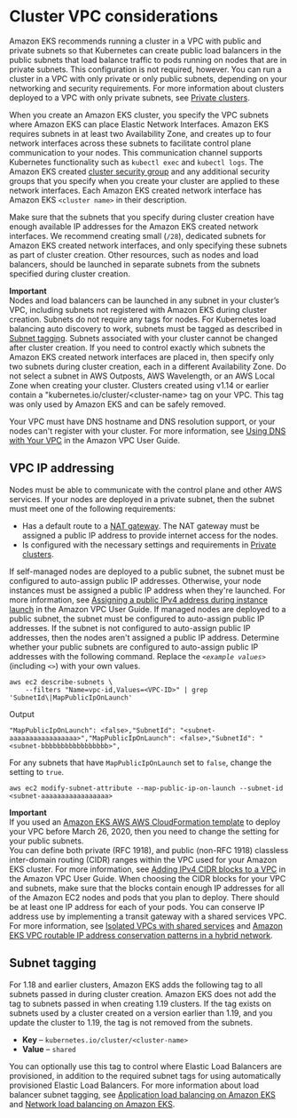 # Cluster VPC considerations<a name="network_reqs"></a>

Amazon EKS recommends running a cluster in a VPC with public and private subnets so that Kubernetes can create public load balancers in the public subnets that load balance traffic to pods running on nodes that are in private subnets\. This configuration is not required, however\. You can run a cluster in a VPC with only private or only public subnets, depending on your networking and security requirements\. For more information about clusters deployed to a VPC with only private subnets, see [Private clusters](private-clusters.md)\. 

When you create an Amazon EKS cluster, you specify the VPC subnets where Amazon EKS can place Elastic Network Interfaces\. Amazon EKS requires subnets in at least two Availability Zone, and creates up to four network interfaces across these subnets to facilitate control plane communication to your nodes\. This communication channel supports Kubernetes functionality such as `kubectl exec` and `kubectl logs`\. The Amazon EKS created [cluster security group](sec-group-reqs.md#cluster-sg) and any additional security groups that you specify when you create your cluster are applied to these network interfaces\. Each Amazon EKS created network interface has Amazon EKS `<cluster name>` in their description\.

Make sure that the subnets that you specify during cluster creation have enough available IP addresses for the Amazon EKS created network interfaces\. We recommend creating small \(`/28`\), dedicated subnets for Amazon EKS created network interfaces, and only specifying these subnets as part of cluster creation\. Other resources, such as nodes and load balancers, should be launched in separate subnets from the subnets specified during cluster creation\.

**Important**  
Nodes and load balancers can be launched in any subnet in your cluster’s VPC, including subnets not registered with Amazon EKS during cluster creation\. Subnets do not require any tags for nodes\. For Kubernetes load balancing auto discovery to work, subnets must be tagged as described in [Subnet tagging](#vpc-subnet-tagging)\. 
Subnets associated with your cluster cannot be changed after cluster creation\. If you need to control exactly which subnets the Amazon EKS created network interfaces are placed in, then specify only two subnets during cluster creation, each in a different Availability Zone\.
Do not select a subnet in AWS Outposts, AWS Wavelength, or an AWS Local Zone when creating your cluster\.
Clusters created using v1\.14 or earlier contain a "kubernetes\.io/cluster/<cluster\-name> tag on your VPC\. This tag was only used by Amazon EKS and can be safely removed\.

Your VPC must have DNS hostname and DNS resolution support, or your nodes can't register with your cluster\. For more information, see [Using DNS with Your VPC](https://docs.aws.amazon.com/vpc/latest/userguide/vpc-dns.html) in the Amazon VPC User Guide\. 

## VPC IP addressing<a name="vpc-cidr"></a>

Nodes must be able to communicate with the control plane and other AWS services\. If your nodes are deployed in a private subnet, then the subnet must meet one of the following requirements: 
+ Has a default route to a [NAT gateway](https://docs.aws.amazon.com/vpc/latest/userguide/vpc-nat-gateway.html)\. The NAT gateway must be assigned a public IP address to provide internet access for the nodes\. 
+ Is configured with the necessary settings and requirements in [Private clusters](private-clusters.md)\.

If self\-managed nodes are deployed to a public subnet, the subnet must be configured to auto\-assign public IP addresses\. Otherwise, your node instances must be assigned a public IP address when they're launched\. For more information, see [Assigning a public IPv4 address during instance launch](https://docs.aws.amazon.com/vpc/latest/userguide/vpc-ip-addressing.html#vpc-public-ip) in the Amazon VPC User Guide\. If managed nodes are deployed to a public subnet, the subnet must be configured to auto\-assign public IP addresses\. If the subnet is not configured to auto\-assign public IP addresses, then the nodes aren't assigned a public IP address\. Determine whether your public subnets are configured to auto\-assign public IP addresses with the following command\. Replace the *`<example values>`* \(including *`<>`*\) with your own values\. 

```
aws ec2 describe-subnets \
    --filters "Name=vpc-id,Values=<VPC-ID>" | grep 'SubnetId\|MapPublicIpOnLaunch'
```

Output

```
"MapPublicIpOnLaunch": <false>,"SubnetId": "<subnet-aaaaaaaaaaaaaaaaa>","MapPublicIpOnLaunch": <false>,"SubnetId": "<subnet-bbbbbbbbbbbbbbbbb>",
```

For any subnets that have `MapPublicIpOnLaunch` set to `false`, change the setting to `true`\.

```
aws ec2 modify-subnet-attribute --map-public-ip-on-launch --subnet-id <subnet-aaaaaaaaaaaaaaaaa>
```

**Important**  
If you used an [Amazon EKS AWS AWS CloudFormation template](create-public-private-vpc.md) to deploy your VPC before March 26, 2020, then you need to change the setting for your public subnets\.   
You can define both private \(RFC 1918\), and public \(non\-RFC 1918\) classless inter\-domain routing \(CIDR\) ranges within the VPC used for your Amazon EKS cluster\. For more information, see [Adding IPv4 CIDR blocks to a VPC](https://docs.aws.amazon.com/vpc/latest/userguide/VPC_Subnets.html#vpc-resize) in the Amazon VPC User Guide\. When choosing the CIDR blocks for your VPC and subnets, make sure that the blocks contain enough IP addresses for all of the Amazon EC2 nodes and pods that you plan to deploy\. There should be at least one IP address for each of your pods\. You can conserve IP address use by implementing a transit gateway with a shared services VPC\. For more information, see [Isolated VPCs with shared services](https://docs.aws.amazon.com/vpc/latest/tgw/transit-gateway-isolated-shared.html) and [Amazon EKS VPC routable IP address conservation patterns in a hybrid network](http://aws.amazon.com/blogs/containers/eks-vpc-routable-ip-address-conservation/)\.

## Subnet tagging<a name="vpc-subnet-tagging"></a>

For 1\.18 and earlier clusters, Amazon EKS adds the following tag to all subnets passed in during cluster creation\. Amazon EKS does not add the tag to subnets passed in when creating 1\.19 clusters\. If the tag exists on subnets used by a cluster created on a version earlier than 1\.19, and you update the cluster to 1\.19, the tag is not removed from the subnets\.
+ **Key** – `kubernetes.io/cluster/<cluster-name>`
+ **Value** – `shared`

You can optionally use this tag to control where Elastic Load Balancers are provisioned, in addition to the required subnet tags for using automatically provisioned Elastic Load Balancers\. For more information about load balancer subnet tagging, see [Application load balancing on Amazon EKS](alb-ingress.md) and [Network load balancing on Amazon EKS](network-load-balancing.md)\.